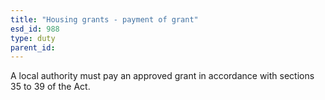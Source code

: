 ```yaml
---
title: "Housing grants - payment of grant"
esd_id: 988
type: duty
parent_id:  
---
```


A local authority must pay an approved grant in accordance with sections 35 to 39 of the Act.

